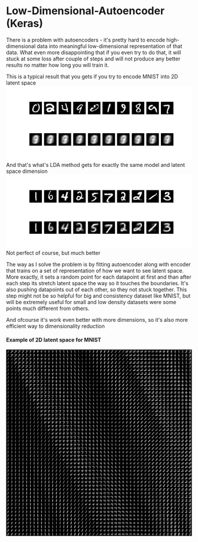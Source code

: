 # Low-Dimensional-Autoencoder (Keras)

There is a problem with autoencoders - it's pretty hard to encode high-dimensional data into meaningful low-dimensional representation of that data. What even more disappointing that if you even try to do that, it will stuck at some loss after couple of steps and will not produce any better results no matter how long you will train it.

This is a typical result that you gets if you try to encode MNIST into 2D latent space
![common fit method](common_fit_method.png)  
And that's what's LDA method gets for exactly the same model and latent space dimension
![LDA fit method](LDA_fit_method.png)  
Not perfect of course, but much better  
  
  
The way as I solve the problem is by fitting autoencoder along with encoder that trains on a set of representation of how we want to see latent space. More exactly, it sets a random point for each datapoint at first and than after each step its stretch latent space the way so it touches the boundaries. It's also pushing datapoints out of each other, so they not stuck together. This step might not be so helpful for big and consistency dataset like MNIST, but will be extremely useful for small and low density datasets were some points much different from others.

And ofcourse it's work even better with more dimensions, so it's also more efficient way to dimensionality reduction

#### Example of 2D latent space for MNIST

![latent space](latent_space.png)  
